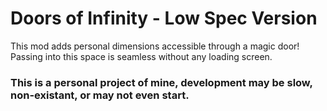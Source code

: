 # Doors of Infinity - Low Spec Version

This mod adds personal dimensions accessible through a magic door! Passing into this space is seamless without any loading screen.
### This is a personal project of mine, development may be slow, non-existant, or may not even start.
